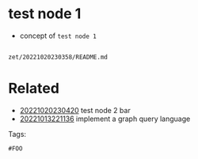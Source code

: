 # test node 1

- concept of `test node 1`

```
```

` zet/20221020230358/README.md `

# Related

- [20221020230420](/zet/20221020230420/README.md) test node 2 bar
- [20221013221136](/zet/20221013221136/README.md) implement a graph query language

Tags:

    #FOO
